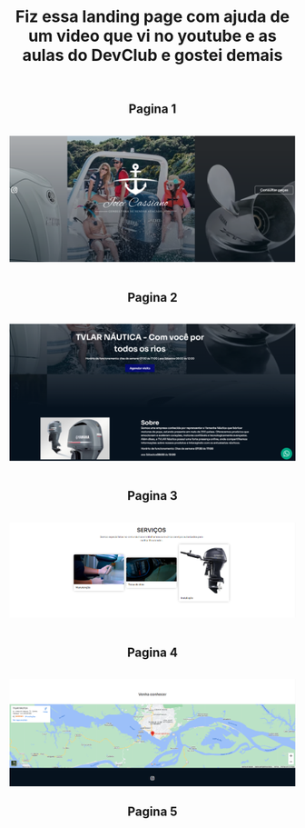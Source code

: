 <h1 align="center">Fiz essa landing page com ajuda de um video que vi no youtube e as aulas do DevClub e gostei demais</h1>
<br>
<h2 align="center">Pagina 1</h2>
<br>
<div align="center"><img src="https://raw.githubusercontent.com/edujoker/Joice-Cassiano/ef27f621ccd3bcb6c7951e305f501b8ffd5679a6/partials/pagina%201.png"/></div>
<br>
<h2 align="center">Pagina 2</h2>
<br>
<div align="center"><img src="https://github.com/edujoker/Joice-Cassiano/blob/main/partials/pagina%202.png?raw=true" /> </div>
<br>
<h2 align="center">Pagina 3</h2>
<br>
<div align="center"><img src="https://github.com/edujoker/Joice-Cassiano/blob/main/partials/pagina%203.png?raw=true" /> </div>
<br>
<h2 align="center">Pagina 4</h2>
<br>
<div align="center"><img src="https://github.com/edujoker/Joice-Cassiano/blob/main/partials/pagina%204.png?raw=true"/> </div>
<h2 align="center">Pagina 5</h2>
<br>
<div align="center"><img src=" </div>
